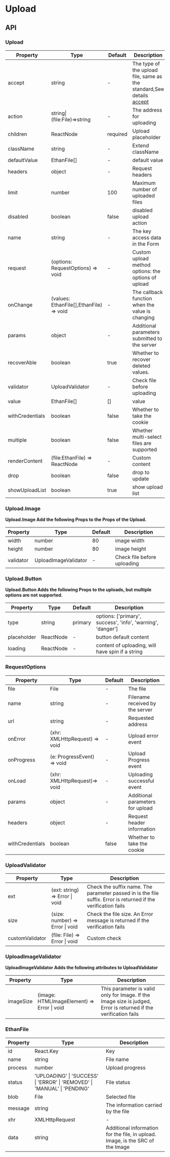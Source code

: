 # Upload

<example />

## API

### Upload

| Property | Type | Default | Description |
| --- | --- | --- | --- |
| accept | string | - | The type of the upload file, same as the standard,See details [accept](https://developer.mozilla.org/en-US/docs/Web/HTML/Element/input/file#accept)  |
| action | string\|(file:File)=>string | - | The address for uploading |
| children | ReactNode | required | Upload placeholder |
| className | string | - | Extend className |
| defaultValue | EthanFile[] | -  | default value |
| headers | object | - | Request headers |
| limit | number | 100 | Maximum number of uploaded files |
| disabled | boolean | false | disabled upload action | 
| name | string | - | The key access data in the Form  |
| request | (options: RequestOptions) => void | - | Custom upload method<br /> options: the options of upload |
| onChange | (values: EthanFile[],EthanFile) => void | - | The callback function when the value is changing |
| params | object | - | Additional parameters submitted to the server |
| recoverAble | boolean | true | Whether to recover deleted values. |
| validator | UploadValidator | - | Check file before uploading |
| value | EthanFile[] | \[] | value |
| withCredentials | boolean | false | Whether to take the cookie |
| multiple | boolean | false | Whether multi-select files are supported |
| renderContent | (file:EthanFile) => ReactNode | - | Custom content  | 
| drop | boolean | false | drop to update |
| showUploadList | boolean | true | show upload list |

### Upload.Image

**Upload.Image Add the following Props to the Props of the Upload.**

| Property | Type | Default | Description |
| --- | --- | --- | --- |
| width | number | 80 | image width |
| height | number | 80 | image height |
| validator | UploadImageValidator | - | Check file before uploading |

### Upload.Button

**Upload.Button Adds the following Props to the uploads, but multiple options are not supported.**

| Property | Type | Default | Description |
| --- | --- | --- | --- |
| type | string | primary | options: \['primary', success', 'info', 'warning', 'danger'\] |
| placeholder | ReactNode | - | button default content |
| loading | ReactNode | - | content of uploading, will have spin if a string |


### RequestOptions 

| Property | Type | Default | Description |
| --- | --- | --- | --- |
| file |  File | - |  The file |
| name | string | - | Filename received by the server |
| url | string | - | Requested address |
| onError | (xhr: XMLHttpRequest) => void | -| Upload error event |
| onProgress |  (e: ProgressEvent) => void | - | Upload Progress event |
| onLoad | (xhr: XMLHttpRequest)=> void | - | Uploading successful event |
| params | object | - | Additional parameters for upload |
| headers | object | - | Request header information |
| withCredentials | boolean | false | Whether to take the cookie |

### UploadValidator

| Property | Type | Description |
| --- | --- | --- |
| ext | (ext: string) => Error \| void | Check the suffix name. The parameter passed in is the file suffix. Error is returned if the verification fails |
| size | (size: number) => Error \| void | Check the file size. An Error message is returned if the verification fails |
| customValidator | (file: File) => Error \| void | Custom check |


### UploadImageValidator

**UploadImageValidator Adds the following attributes to UploadValidator**

| Property | Type | Description |
| --- | --- | --- |
| imageSize | (image: HTMLImageElement) => Error \| void | This parameter is valid only for Image. If the Image size is judged, Error is returned if the verification fails |

### EthanFile

| Property | Type | Description |
| --- | --- | --- |
| id | React.Key | Key |
| name | string | File name |
| process | number | Upload progress |
| status | 'UPLOADING' \| 'SUCCESS' \| 'ERROR' \| 'REMOVED' \| 'MANUAL' \| 'PENDING' | File status |
| blob | File | Selected file |
| message | string | The information carried by the file |
| xhr | XMLHttpRequest | - |
| data | string | Additional information for the file, in upload. Image, is the SRC of the Image |
